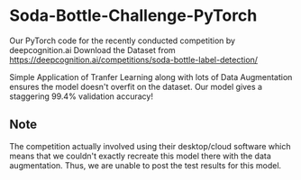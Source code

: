 # Soda-Bottle-Challenge-PyTorch
Our PyTorch code for the recently conducted competition by deepcognition.ai
Download the Dataset from https://deepcognition.ai/competitions/soda-bottle-label-detection/

Simple Application of Tranfer Learning along with lots of Data Augmentation ensures the model doesn't overfit on the dataset. Our model gives a staggering 99.4% validation accuracy!

## Note 
The competition actually involved using their desktop/cloud software which means that we couldn't exactly recreate this model there with the data augmentation. Thus, we are unable to post the test results for this model.

